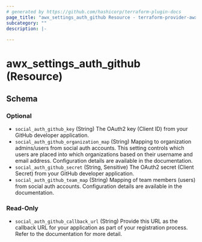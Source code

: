 ```yaml
---
# generated by https://github.com/hashicorp/terraform-plugin-docs
page_title: "awx_settings_auth_github Resource - terraform-provider-awx"
subcategory: ""
description: |-
  
---
```


# awx_settings_auth_github (Resource)





<!-- schema generated by tfplugindocs -->
## Schema

### Optional

- `social_auth_github_key` (String) The OAuth2 key (Client ID) from your GitHub developer application.
- `social_auth_github_organization_map` (String) Mapping to organization admins/users from social auth accounts. This setting
controls which users are placed into which organizations based on their
username and email address. Configuration details are available in the
documentation.
- `social_auth_github_secret` (String, Sensitive) The OAuth2 secret (Client Secret) from your GitHub developer application.
- `social_auth_github_team_map` (String) Mapping of team members (users) from social auth accounts. Configuration
details are available in the documentation.

### Read-Only

- `social_auth_github_callback_url` (String) Provide this URL as the callback URL for your application as part of your registration process. Refer to the documentation for more detail.


